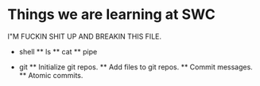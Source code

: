 Things we are learning at SWC
=============================


I"M FUCKIN SHIT UP AND BREAKIN THIS FILE.


* shell
** ls
** cat
** pipe

* git
** Initialize git repos.
** Add files to git repos.
** Commit messages.
** Atomic commits.
